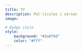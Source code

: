 ```yaml
---
title: TV
description: Pel·lícules i sèries
image:

# Badge style
style:
    background: "#2a8f9d"
    color: "#fff"
---
```

